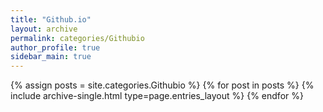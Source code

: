 ```yaml
---
title: "Github.io"
layout: archive
permalink: categories/Githubio
author_profile: true
sidebar_main: true
---
```



{% assign posts = site.categories.Githubio %}
{% for post in posts %} {% include archive-single.html type=page.entries_layout %} {% endfor %}